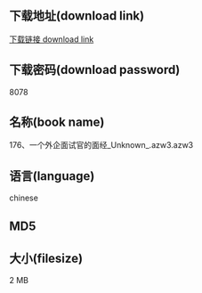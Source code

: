 ## 下载地址(download link)
[下载链接 download link](https://tutu365.netlify.app/?s=176%E3%80%81%E4%B8%80%E4%B8%AA%E5%A4%96%E4%BC%81%E9%9D%A2%E8%AF%95%E5%AE%98%E7%9A%84%E9%9D%A2%E7%BB%8F_Unknown_.azw3)

## 下载密码(download password)
8078

## 名称(book name)
176、一个外企面试官的面经_Unknown_.azw3.azw3

## 语言(language)
chinese

## MD5


## 大小(filesize)
2 MB
